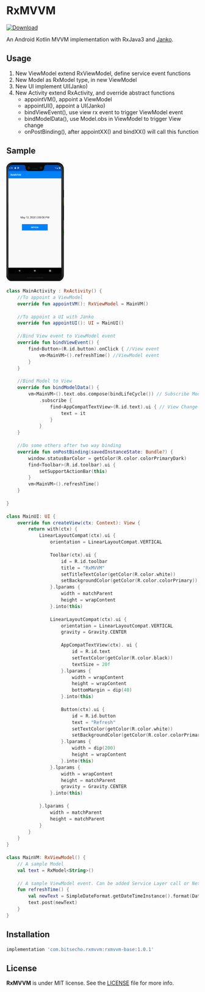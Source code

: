 # RxMVVM
[ ![Download](https://api.bintray.com/packages/bitsecho/maven/rxmvvm-base/images/download.svg?version=1.0.1) ](https://bintray.com/bitsecho/maven/rxmvvm-base/1.0.1/link)

An Android Kotlin MVVM implementation with RxJava3 and [Janko](https://github.com/BitsEcho/Janko).

## Usage

1. New ViewModel extend RxViewModel, define service event functions
2. New Model as RxModel type, in new ViewModel
3. New UI implement UI(Janko)
4. New Activity extend RxActivity, and override abstract functions
   - appointVM(), appoint a ViewModel
   - appointUI(), appoint a UI(Janko)
   - bindViewEvent(), use view rx event to trigger ViewModel event
   - bindModelData(), use Model.obs in ViewModel to trigger View change
   - onPostBinding(), after appointXX() and bindXX() will call this function

## Sample

<img src="screenshot/sample.png" width="30%" height="30%" />

```kotlin
class MainActivity : RxActivity() {
    //To appoint a ViewModel
    override fun appointVM(): RxViewModel = MainVM()

    //To appoint a UI with Janko
    override fun appointUI(): UI = MainUI()

    //Bind View event to ViewModel event
    override fun bindViewEvent() {
        find<Button>(R.id.button).onClick { //View event
            vm<MainVM>().refreshTime() //ViewModel event
        }
    }

    //Bind Model to View
    override fun bindModelData() {
        vm<MainVM>().text.obs.compose(bindLifeCycle()) // Subscribe Model Observable
            .subscribe {
                find<AppCompatTextView>(R.id.text).ui { // View Change
                    text = it
                }
            }
    }

    //Do some others after two way binding
    override fun onPostBinding(savedInstanceState: Bundle?) {
        window.statusBarColor = getColor(R.color.colorPrimaryDark)
        find<Toolbar>(R.id.toolbar).ui {
            setSupportActionBar(this)
        }
        vm<MainVM>().refreshTime()
    }

}

class MainUI: UI {
    override fun createView(ctx: Context): View {
        return with(ctx) {
            LinearLayoutCompat(ctx).ui {
                orientation = LinearLayoutCompat.VERTICAL

                Toolbar(ctx).ui {
                    id = R.id.toolbar
                    title = "RxMVVM"
                    setTitleTextColor(getColor(R.color.white))
                    setBackgroundColor(getColor(R.color.colorPrimary))
                }.lparams {
                    width = matchParent
                    height = wrapContent
                }.into(this)

                LinearLayoutCompat(ctx).ui {
                    orientation = LinearLayoutCompat.VERTICAL
                    gravity = Gravity.CENTER

                    AppCompatTextView(ctx). ui {
                        id = R.id.text
                        setTextColor(getColor(R.color.black))
                        textSize = 20f
                    }.lparams {
                        width = wrapContent
                        height = wrapContent
                        bottomMargin = dip(40)
                    }.into(this)

                    Button(ctx).ui {
                        id = R.id.button
                        text = "Refresh"
                        setTextColor(getColor(R.color.white))
                        setBackgroundColor(getColor(R.color.colorPrimary))
                    }.lparams {
                        width = dip(200)
                        height = wrapContent
                    }.into(this)
                }.lparams {
                    width = wrapContent
                    height = matchParent
                    gravity = Gravity.CENTER
                }.into(this)

            }.lparams {
                width = matchParent
                height = matchParent
            }
        }
    }
}

class MainVM: RxViewModel() {
    // A sample Model
    val text = RxModel<String>()

    // A sample ViewModel event. Can be added Service Layer call or Network call.
    fun refreshTime() {
        val newText = SimpleDateFormat.getDateTimeInstance().format(Date(System.currentTimeMillis()))
        text.post(newText)
    }
}

```

## Installation
```gradle
implementation 'com.bitsecho.rxmvvm:rxmvvm-base:1.0.1'
```

## License

**RxMVVM** is under MIT license. See the [LICENSE](LICENSE) file for more info.